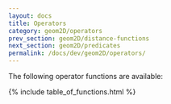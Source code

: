 ```yaml
---
layout: docs
title: Operators
category: geom2D/operators
prev_section: geom2D/distance-functions
next_section: geom2D/predicates
permalink: /docs/dev/geom2D/operators/
---
```


The following operator functions are available:

{% include table_of_functions.html %}
